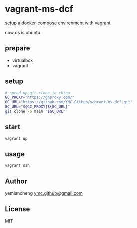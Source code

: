 # vagrant-ms-dcf

setup a docker-compose envirenment with vagrant

now os is ubuntu

## prepare

- virtualbox
- vagrant

## setup

```bash
# speed up git clone in china
GC_PROXY="https://ghproxy.com/"
GC_URL="https://github.com/YMC-GitHub/vagrant-ms-dcf.git"
GC_URL="${GC_PROXY}${GC_URL}"
git clone -b main "$GC_URL"
```

## start

```bash
vagrant up
```

## usage
```bash
vagrant ssh
```

## Author

yemiancheng <ymc.github@gmail.com>

## License

MIT
